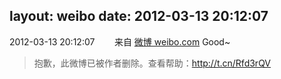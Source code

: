 layout: weibo
date: 2012-03-13 20:12:07
---
2012-03-13 20:12:07  &nbsp;&nbsp;&nbsp;&nbsp;&nbsp;&nbsp; 来自 <a href="http://weibo.com/" rel="nofollow">微博 weibo.com</a>
Good~
>  抱歉，此微博已被作者删除。查看帮助：http://t.cn/Rfd3rQV
